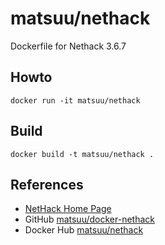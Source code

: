 matsuu/nethack
==============

Dockerfile for Nethack 3.6.7

## Howto

    docker run -it matsuu/nethack

## Build

    docker build -t matsuu/nethack .

## References

- [NetHack Home Page](http://www.nethack.org/)
- GitHub [matsuu/docker-nethack](https://github.com/matsuu/docker-nethack)
- Docker Hub [matsuu/nethack](https://hub.docker.com/r/matsuu/nethack/)

